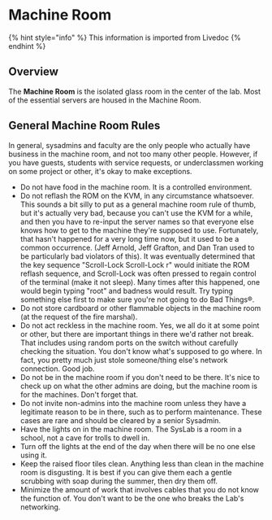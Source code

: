 # Machine Room

{% hint style="info" %}
This information is imported from Livedoc
{% endhint %}

## Overview

The **Machine Room** is the isolated glass room in the center of the lab. Most of the essential servers are housed in the Machine Room.

## General Machine Room Rules

In general, sysadmins and faculty are the only people who actually have business in the machine room, and not too many other people. However, if you have guests, students with service requests, or underclassmen working on some project or other, it's okay to make exceptions.

* Do not have food in the machine room. It is a controlled environment.
* Do not reflash the ROM on the KVM, in any circumstance whatsoever. This sounds a bit silly to put as a general machine room rule of thumb, but it's actually very bad, because you can't use the KVM for a while, and then you have to re-input the server names so that everyone else knows how to get to the machine they're supposed to use. Fortunately, that hasn't happened for a very long time now, but it used to be a common occurrence. (Jeff Arnold, Jeff Grafton, and Dan Tran used to be particularly bad violators of this). It was eventually determined that the key sequence "Scroll-Lock Scroll-Lock r" would initiate the ROM reflash sequence, and Scroll-Lock was often pressed to regain control of the terminal (make it not sleep). Many times after this happened, one would begin typing "root" and badness would result. Try typing something else first to make sure you're not going to do Bad Things®.
* Do not store cardboard or other flammable objects in the machine room (at the request of the fire marshal).
* Do not act reckless in the machine room. Yes, we all do it at some point or other, but there are important things in there we'd rather not break. That includes using random ports on the switch without carefully checking the situation. You don't know what's supposed to go where. In fact, you pretty much just stole someone/thing else's network connection. Good job.
* Do not be in the machine room if you don't need to be there. It's nice to check up on what the other admins are doing, but the machine room is for the machines. Don't forget that.
* Do not invite non-admins into the machine room unless they have a legitimate reason to be in there, such as to perform maintenance. These cases are rare and should be cleared by a senior Sysadmin.
* Have the lights on in the machine room. The SysLab is a room in a school, not a cave for trolls to dwell in.
* Turn off the lights at the end of the day when there will be no one else using it.
* Keep the raised floor tiles clean. Anything less than clean in the machine room is disgusting. It is best if you can give them each a gentle scrubbing with soap during the summer, then dry them off.
* Minimize the amount of work that involves cables that you do not know the function of. You don't want to be the one who breaks the Lab's networking.
